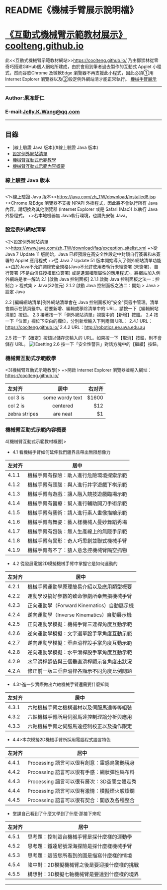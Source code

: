 README《機械手臂展示說明檔》
====
# [《互動式機械臂示範教材展示》](https://coolteng.github.io/)[coolteng.github.io](https://coolteng.github.io/)

此<<互動式機械臂示範教材網站>>https://coolteng.github.io/ 乃由鄧崇林從零奇巧搭建GitHub個人網站所建成，由於會用到筆者過去製作的互動式 Applet 小程式，然而谷歌Chrome 及微軟Edge 瀏覽器不再支援此小程式，因此必須①用 Internet Explorer 瀏覽器以及②設定例外網站清才能正常執行。
[機械手臂展示](https://coolteng.github.io/)
****
### Author:果冻虾仁
### E-mail:Jelly.K.Wang@qq.com
****
## 目錄
* [線上驗證 Java 版本](#線上驗證 Java 版本)
* [設定例外網站清單](#設定例外網站清單)
* [機械臂互動式示範教學](#機械臂互動式示範教學)
* [機械臂互動式示範內容概要](#機械臂互動式示範內容概要)

### 線上驗證 Java 版本
------
<1<線上驗證 Java 版本>>https://java.com/zh_TW/download/installed8.jsp
+>Chrome 及Edge 瀏覽器不支援 NPAPI 外掛程式，因此將不會執行所有 Java 內容。請切換為其他瀏覽器 (Internet Explorer 或是 Safari (Mac)) 以執行 Java 外掛程式。
+>若本地機器無 Java執行環境，也請先安裝 Java。

### 設定例外網站清單
<2<設定例外網站清單>>https://www.java.com/zh_TW/download/faq/exception_sitelist.xml
+>從 Java 7 Update 11 版開始，Java 已經預設在高安全性設定中封鎖自行簽署和未簽署的 Applet 應用程式
+>從 Java 7 Update 51 版本開始導入了例外網站清單功能
+>由於Java不允許調降安全規格(Java不允許使用者執行未經簽署 (未簽署)、自行簽署 (不是由信任授權單位簽署) 或是遺漏權限屬性的應用程式)，將網站加入例外網站是唯一解法
2.1 [啟動 Java 控制面板]
2.1.1 啟動 Java 控制面板之法一：控制台 > 程式集 > Java(32位元)
2.1.2 啟動 Java 控制面板之法二：開始 > Java > 設定 Java

2.2 [編輯網站清單]例外網站清單會在 Java 控制面板的"安全"頁籤中管理。清單會顯示在該頁籤中。若要新增、編輯或移除清單中的 URL，請按一下【編輯網站清單】按鈕。
2.3 接著按一下「例外網站清單」視窗中的【新增】按鈕。
2.4 按一下「位置」欄位下空白的欄位，分別新增輸入下列兩個 URL：
2.4.1 URL：https://coolteng.github.io/
2.4.2 URL：http://robotics.ee.uwa.edu.au

2.5 按一下【確定】按鈕以儲存您輸入的 URL。如果按一下【取消】按鈕，則不會儲存 URL。
![IEsetting](https://coolteng.github.io/myPage/gif/JavaSafedUrlSetting.PNG "")
2.6 按一下「安全性警告」對話方塊中的【繼續】按鈕。

### 機械臂互動式示範教學
<3[機械臂互動式示範教學]>
+>開啟 Internet Explorer 瀏覽器並輸入網址：https://coolteng.github.io/

| 左对齐 | 居中  | 右对齐 |
| :------------ |:---------------:| -----:|
| col 3 is      | some wordy text | $1600 |
| col 2 is      | centered        |   $12 |
| zebra stripes | are neat        |    $1 |

### 機械臂互動式示範內容概要

4[機械臂互動式示範教材概要]>
- 4.1 看機械手臂如何延伸我們疆界且帶出無限想像力

| 左对齐 | 居中  |
| :------------ |:---------------:|
| 4.1.1 | 機械手臂有探險：助人進行危險環境探索示範| 
| 4.1.2 | 機械手臂有頭腦：與人進行井字遊戲下棋示範| 
| 4.1.3 | 機械手臂有遊戲：讓人融入競技遊戲臨場示範| 
| 4.1.4 | 機械手臂有醫療：幫人進行輔助開刀手術示範| 
| 4.1.5 | 機械手臂有藝術：請人進行素人畫像描繪示範| 
| 4.1.6 | 機械手臂有舞姿：藝人樣機械人曼妙舞蹈秀場| 
| 4.1.7 | 機械手臂有包裝：無人生產線上的無隱手示範| 
| 4.1.8 | 機械手臂有異形：奇人巧思創並聯式機械手臂| 
| 4.1.9 | 機械手臂有不了：猿人意念控機械臂隔空抓物| 

- 4.2 從發展電腦2D模擬機械手臂中掌握它是如何運動的

| 左对齐 | 居中  |
| ------ | ---------------------------------------------------|
| 4.2.1 | 機械手臂運動學原理簡易介紹以及應用類型概要| 
| 4.2.2 | 運動學沒搞好參數的致命慘劇所幸無損機械手臂| 
| 4.2.3 | 正向運動學（Forward Kinematics）自動展示機| 
| 4.2.4 | 逆向運動學（Inverse Kinematics）自動展示機| 
| 4.2.5 | 正向運動學模擬：機械手臂三連桿角度互動示範| 
| 4.2.6 | 逆向運動學模擬：文字選單設手掌角度互動示範| 
| 4.2.7 | 逆向運動學模擬：垂直滑桿設手掌角度互動示範| 
| 4.2.8 | 逆向運動學模擬：水平滑桿設手掌角度互動示範| 
| 4.2.9 | 水平滑桿調值與三個垂直滑桿顯示各角度出狀況| 
| 4.2.A | 修正前一版三垂直滑桿各顯示不同角度比例問題| 

- 4.3>進一步實際做出六軸機械手臂還需要什麼知識

| 左对齐 | 居中  |
| ------ | ---------------------------------------------------|
| 4.3.1 | 六軸機械手臂之機構選材以及伺服馬達等等組裝| 
| 4.3.2 | 六軸機械手臂所用伺服馬達控制理論分析與應用| 
| 4.3.3 | 六軸機械手臂之伺服馬達控制校正以及操作限定| 

- 4.4>本次模擬2D機械手臂所採用電腦程式語言特色

| 左对齐 | 居中  |
| ------ | ---------------------------------------------------|
| 4.4.1 | Processing 語言可以很有創意：靈感鳥驚艷現身| 
| 4.4.2 | Processing 語言可以很有手感：網狀彈性絲布料| 
| 4.4.3 | Processing 語言可以很有層次：3D空間立體走秀| 
| 4.4.4 | Processing 語言可以很有激情：模擬煙火般燦爛| 
| 4.4.5 | Processing 語言可以很有契合：開放及各種整合| 

- 堂課自己看到了什麼又學到了什麼‧那接下來呢

| 左对齐 | 居中  |
| ------ | ---------------------------------------------------|
| 4.5.1 | 思考題：控制這台機械手臂是採什麼樣的運動學| 
| 4.5.2 | 思考題：鐵達尼號深海探險是採什麼樣機械手臂| 
| 4.5.3 | 思考題：這張您所看到的圖是描寫什麼樣的情境| 
| 4.5.4 | 隆中對：2D模擬機械臂之後是要迎接什麼樣的挑戰| 
| 4.5.5 | 構想對：3D模擬七軸機械臂是要達到什麼樣的境界| 

----

